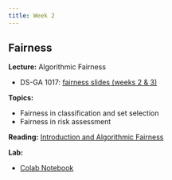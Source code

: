 ```yaml
---
title: Week 2
---
```


## Fairness

**Lecture:** Algorithmic Fairness

<!-- * DS-UA 202: [fairness slides](../../../assets/2_fairness_202.pdf) -->
* DS-GA 1017: [fairness slides (weeks 2 & 3)](../../../assets/2_3_Fairness_1017.pdf)

**Topics:**

* Fairness in classification and set selection
* Fairness in risk assessment

**Reading:**  [Introduction and Algorithmic Fairness](../../../assets/fairness_reader_2023.pdf)

**Lab:**

* [Colab Notebook](https://colab.research.google.com/drive/1j6dUwZ5hL2UD-c_UUCT5BC-Odoj2j9gU?usp=sharing)

<!-- * DS-UA 202: [Colab Notebook](https://colab.research.google.com/drive/1kGSYlt7FMYX_dxYGRUxedwhT4-hOIFef?usp=sharing) -->
<!-- * DS-GA 1017: [Colab Notebook](https://drive.google.com/file/d/1tEjVTS012N3IWD5rlRYswmcc0Wc9UIr_/view?usp=sharing) -->
